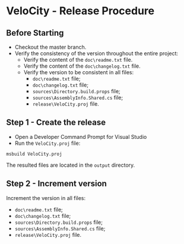 # VeloCity - Release Procedure

## Before Starting

- Checkout the master branch.
- Verify the consistency of the version throughout the entire project:
  - Verify the content of the `doc\readme.txt` file.
  - Verify the content of the `doc\changelog.txt` file.
  - Verify the version to be consistent in all files:
    - `doc\readme.txt` file;
    - `doc\changelog.txt` file;
    - `sources\Directory.build.props` file;
    - `sources\AssemblyInfo.Shared.cs` file;
    - `release\VeloCity.proj` file.


## Step 1 - Create the release

- Open a Developer Command Prompt for Visual Studio
- Run the `VeloCity.proj` file:

```
msbuild VeloCity.proj
```

The resulted files are located in the `output` directory.

## Step 2 - Increment version

Increment the version in all files:

- `doc\readme.txt` file;
- `doc\changelog.txt` file;
- `sources\Directory.build.props` file;
- `sources\AssemblyInfo.Shared.cs` file;
- `release\VeloCity.proj` file.
